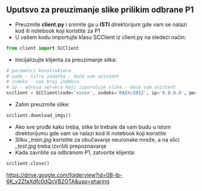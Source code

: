 ## Uputsvo za preuzimanje slike prilikim odbrane P1

* Preuzmite **client.py** i snimite ga u **ISTI** direktorijum gde vam se nalazi kod ili notebook koji koristite za P1
* U vašem kodu importujte klasu SCClient iz client.py na sledeći način:

```python
from client import SCClient
```

* Inicijalizujte klijenta za preuzimanje slika:

```python
# parametri konstruktora
# code - šifra zadatka - daće vam asistent
# indeks - vaš broj indeksa
# ip - adresa servera koji isporučuje slike - daće vam asistent
scclient = SCClient(code='xxxxx', indeks='RAXX/2012', ip='0.0.0.0', port=8080)
```

* Zatim preuzmite slike:

```python
scclient.download_imgs()
```

* Ako sve prođe kako treba, slike bi trebale da vam budu u istom direktorijumu gde vam se nalazi kod ili notebook koji koristite
* Sliku *_train.jpg* koristite za obučavanje neuronske mreže, a na slici *_test.jpg* treba izvršiti prepoznavanje
* Kada završite sa odbranom P1, zatvorite klijenta:

```python
scclient.close()
```

https://drive.google.com/folderview?id=0B-ib-6K_v2ZfaXdfc0dQcVB2OTA&usp=sharing
